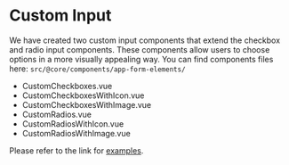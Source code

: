 # Custom Input

We have created two custom input components that extend the checkbox and radio input components. These components allow users to choose options in a more visually appealing way. You can find components files here: `src/@core/components/app-form-elements/`

- CustomCheckboxes.vue
- CustomCheckboxesWithIcon.vue
- CustomCheckboxesWithImage.vue
- CustomRadios.vue
- CustomRadiosWithIcon.vue
- CustomRadiosWithImage.vue

Please refer to the link for [examples](https://demos.themeselection.com/materio-vuetify-vuejs-admin-template/demo-1/forms/custom-input).
